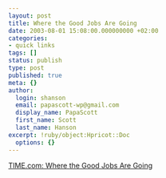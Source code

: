 ```yaml
---
layout: post
title: Where the Good Jobs Are Going
date: 2003-08-01 15:08:00.000000000 +02:00
categories:
- quick links
tags: []
status: publish
type: post
published: true
meta: {}
author:
  login: shanson
  email: papascott-wp@gmail.com
  display_name: PapaScott
  first_name: Scott
  last_name: Hanson
excerpt: !ruby/object:Hpricot::Doc
  options: {}
---
```

<p><a title="If US jobs go to India, will German jobs go to Eastern Europe?" href="http://www.time.com/time/magazine/article/0,9171,1101030804-471198,00.html">TIME.com: Where the Good Jobs Are Going</a></p>
